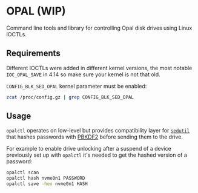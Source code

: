 # OPAL (WIP)

Command line tools and library for controlling Opal disk drives using Linux IOCTLs.

## Requirements

Different IOCTLs were added in different kernel versions, the most notable `IOC_OPAL_SAVE` in 4.14 so make sure your kernel is not that old.

`CONFIG_BLK_SED_OPAL` kernel parameter must be enabled:

```bash
zcat /proc/config.gz | grep CONFIG_BLK_SED_OPAL
```

## Usage

`opalctl` operates on low-level but provides compatibility layer for [`sedutil`](https://github.com/Drive-Trust-Alliance/sedutil) that hashes passwords with [PBKDF2](https://en.wikipedia.org/wiki/PBKDF2) before sending them to the drive.

For example to enable drive unlocking after a suspend of a device previously set up with `opalctl` it's needed to get the hashed version of a password:

```bash
opalctl scan
opalctl hash nvme0n1 PASSWORD
opalctl save -hex nvme0n1 HASH
``` 
